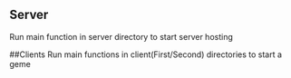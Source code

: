 ## Server
Run main function in server directory to start server hosting

##Clients
Run main functions in client(First/Second) directories to start a geme